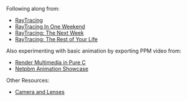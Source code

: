 Following along from:

 * [RayTracing](https://raytracing.github.io/)
 * [RayTracing In One Weekend](https://raytracing.github.io/books/RayTracingInOneWeekend.html)
 * [RayTracing: The Next Week](https://raytracing.github.io/books/RayTracingTheNextWeek.html)
 * [RayTracing: The Rest of Your Life](https://raytracing.github.io//books/RayTracingTheRestOfYourLife.html)

Also experimenting with basic animation by exporting PPM video from:

 * [Render Multimedia in Pure C](https://nullprogram.com/blog/2017/11/03/)
 * [Netpbm Animation Showcase](https://nullprogram.com/blog/2020/06/29/)

Other Resources:

 * [Camera and Lenses](https://ciechanow.ski/cameras-and-lenses/)
